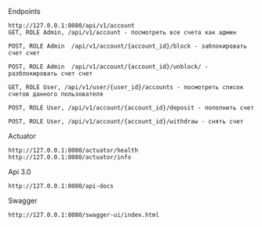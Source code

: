 Endpoints

    http://127.0.0.1:8080/api/v1/account
    GET, ROLE Admin, /api/v1/account - посмотреть все счета как админ
    
    POST, ROLE Admin  /api/v1/account/{account_id}/block - заблокировать счет счет

    POST, ROLE Admin  /api/v1/account/{account_id}/unblock/ - разблокировать счет счет

    GET, ROLE User, /api/v1/user/{user_id}/accounts - посмотреть список счетов данного пользователя

    POST, ROLE User, /api/v1/account/{account_id}/deposit - пополнить счет

    POST, ROLE User, /api/v1/account/{account_id}/withdraw - снять счет

Actuator

    http://127.0.0.1:8080/actuator/health
    http://127.0.0.1:8080/actuator/info
Api 3.0

    http://127.0.0.1:8080/api-docs
Swagger

    http://127.0.0.1:8080/swagger-ui/index.html
    